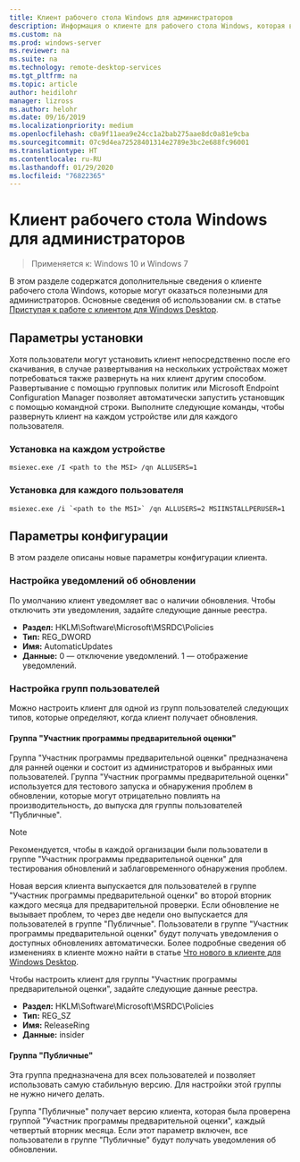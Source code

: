 ```yaml
---
title: Клиент рабочего стола Windows для администраторов
description: Информация о клиенте для рабочего стола Windows, которая в основном будет полезна для администраторов.
ms.custom: na
ms.prod: windows-server
ms.reviewer: na
ms.suite: na
ms.technology: remote-desktop-services
ms.tgt_pltfrm: na
ms.topic: article
author: heidilohr
manager: lizross
ms.author: helohr
ms.date: 09/16/2019
ms.localizationpriority: medium
ms.openlocfilehash: c0a9f11aea9e24cc1a2bab275aae8dc0a81e9cba
ms.sourcegitcommit: 07c9d4ea72528401314e2789e3bc2e688fc96001
ms.translationtype: HT
ms.contentlocale: ru-RU
ms.lasthandoff: 01/29/2020
ms.locfileid: "76822365"
---
```

# <a name="windows-desktop-client-for-admins"></a>Клиент рабочего стола Windows для администраторов

>Применяется к: Windows 10 и Windows 7

В этом разделе содержатся дополнительные сведения о клиенте рабочего стола Windows, которые могут оказаться полезными для администраторов. Основные сведения об использовании см. в статье [Приступая к работе с клиентом для Windows Desktop](windowsdesktop.md).

## <a name="installation-options"></a>Параметры установки

Хотя пользователи могут установить клиент непосредственно после его скачивания, в случае развертывания на нескольких устройствах может потребоваться также развернуть на них клиент другим способом. Развертывание с помощью групповых политик или Microsoft Endpoint Configuration Manager позволяет автоматически запустить установщик с помощью командной строки. Выполните следующие команды, чтобы развернуть клиент на каждом устройстве или для каждого пользователя.

### <a name="per-device-installation"></a>Установка на каждом устройстве

```
msiexec.exe /I <path to the MSI> /qn ALLUSERS=1
```

### <a name="per-user-installation"></a>Установка для каждого пользователя

```
msiexec.exe /i `<path to the MSI>` /qn ALLUSERS=2 MSIINSTALLPERUSER=1
```

## <a name="configuration-options"></a>Параметры конфигурации

В этом разделе описаны новые параметры конфигурации клиента.

### <a name="configure-update-notifications"></a>Настройка уведомлений об обновлении

По умолчанию клиент уведомляет вас о наличии обновления. Чтобы отключить эти уведомления, задайте следующие данные реестра.

- **Раздел:** HKLM\Software\Microsoft\MSRDC\Policies
- **Тип:** REG_DWORD
- **Имя:** AutomaticUpdates
- **Данные:** 0 — отключение уведомлений. 1 — отображение уведомлений.

### <a name="configure-user-groups"></a>Настройка групп пользователей

Можно настроить клиент для одной из групп пользователей следующих типов, которые определяют, когда клиент получает обновления.

#### <a name="insider-group"></a>Группа "Участник программы предварительной оценки"

Группа "Участник программы предварительной оценки" предназначена для ранней оценки и состоит из администраторов и выбранных ими пользователей. Группа "Участник программы предварительной оценки" используется для тестового запуска и обнаружения проблем в обновлении, которые могут отрицательно повлиять на производительность, до выпуска для группы пользователей "Публичные".

> [!NOTE]
> Рекомендуется, чтобы в каждой организации были пользователи в группе "Участник программы предварительной оценки" для тестирования обновлений и заблаговременного обнаружения проблем.

Новая версия клиента выпускается для пользователей в группе "Участник программы предварительной оценки" во второй вторник каждого месяца для предварительной проверки. Если обновление не вызывает проблем, то через две недели оно выпускается для пользователей в группе "Публичные". Пользователи в группе "Участник программы предварительной оценки" будут получать уведомления о доступных обновлениях автоматически. Более подробные сведения об изменениях в клиенте можно найти в статье [Что нового в клиенте для Windows Desktop](windowsdesktop-whatsnew.md).

Чтобы настроить клиент для группы "Участник программы предварительной оценки", задайте следующие данные реестра.

- **Раздел:** HKLM\Software\Microsoft\MSRDC\Policies
- **Тип:** REG_SZ
- **Имя:** ReleaseRing
- **Данные:** insider

#### <a name="public-group"></a>Группа "Публичные"

Эта группа предназначена для всех пользователей и позволяет использовать самую стабильную версию. Для настройки этой группы не нужно ничего делать.

Группа "Публичные" получает версию клиента, которая была проверена группой "Участник программы предварительной оценки", каждый четвертый вторник месяца. Если этот параметр включен, все пользователи в группе "Публичные" будут получать уведомления об обновлении.
